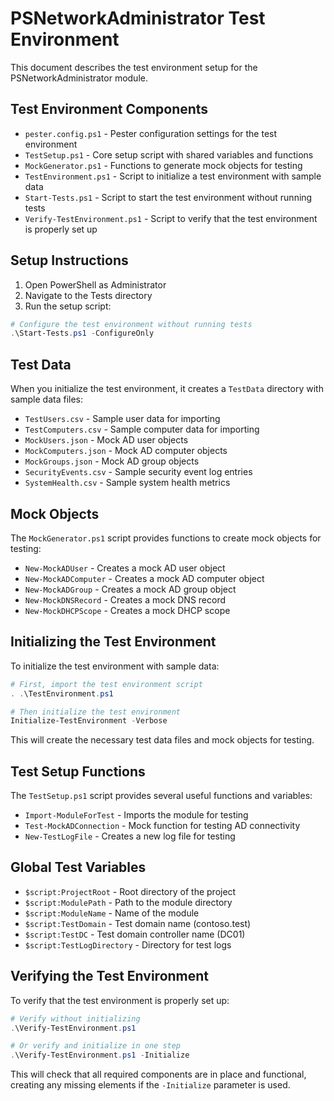 # PSNetworkAdministrator Test Environment

This document describes the test environment setup for the PSNetworkAdministrator module.

## Test Environment Components

- `pester.config.ps1` - Pester configuration settings for the test environment
- `TestSetup.ps1` - Core setup script with shared variables and functions
- `MockGenerator.ps1` - Functions to generate mock objects for testing
- `TestEnvironment.ps1` - Script to initialize a test environment with sample data
- `Start-Tests.ps1` - Script to start the test environment without running tests
- `Verify-TestEnvironment.ps1` - Script to verify that the test environment is properly set up

## Setup Instructions

1. Open PowerShell as Administrator
2. Navigate to the Tests directory
3. Run the setup script:

```powershell
# Configure the test environment without running tests
.\Start-Tests.ps1 -ConfigureOnly
```

## Test Data

When you initialize the test environment, it creates a `TestData` directory with sample data files:

- `TestUsers.csv` - Sample user data for importing
- `TestComputers.csv` - Sample computer data for importing
- `MockUsers.json` - Mock AD user objects
- `MockComputers.json` - Mock AD computer objects
- `MockGroups.json` - Mock AD group objects
- `SecurityEvents.csv` - Sample security event log entries
- `SystemHealth.csv` - Sample system health metrics

## Mock Objects

The `MockGenerator.ps1` script provides functions to create mock objects for testing:

- `New-MockADUser` - Creates a mock AD user object
- `New-MockADComputer` - Creates a mock AD computer object
- `New-MockADGroup` - Creates a mock AD group object
- `New-MockDNSRecord` - Creates a mock DNS record
- `New-MockDHCPScope` - Creates a mock DHCP scope

## Initializing the Test Environment

To initialize the test environment with sample data:

```powershell
# First, import the test environment script
. .\TestEnvironment.ps1

# Then initialize the test environment
Initialize-TestEnvironment -Verbose
```

This will create the necessary test data files and mock objects for testing.

## Test Setup Functions

The `TestSetup.ps1` script provides several useful functions and variables:

- `Import-ModuleForTest` - Imports the module for testing
- `Test-MockADConnection` - Mock function for testing AD connectivity
- `New-TestLogFile` - Creates a new log file for testing

## Global Test Variables

- `$script:ProjectRoot` - Root directory of the project
- `$script:ModulePath` - Path to the module directory
- `$script:ModuleName` - Name of the module
- `$script:TestDomain` - Test domain name (contoso.test)
- `$script:TestDC` - Test domain controller name (DC01)
- `$script:TestLogDirectory` - Directory for test logs

## Verifying the Test Environment

To verify that the test environment is properly set up:

```powershell
# Verify without initializing
.\Verify-TestEnvironment.ps1

# Or verify and initialize in one step
.\Verify-TestEnvironment.ps1 -Initialize
```

This will check that all required components are in place and functional, creating any missing elements if the `-Initialize` parameter is used.

